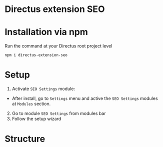 # Directus extension SEO

# Installation via npm

Run the command at your Directus root project level

```
npm i directus-extension-seo
```

# Setup
1. Activate `SEO Settings` module:
- After install, go to `Settings` menu and active the `SEO Settings` modules at `Modules` section.
2. Go to module `SEO Settings` from modules bar
3. Follow the setup wizard

# Structure

